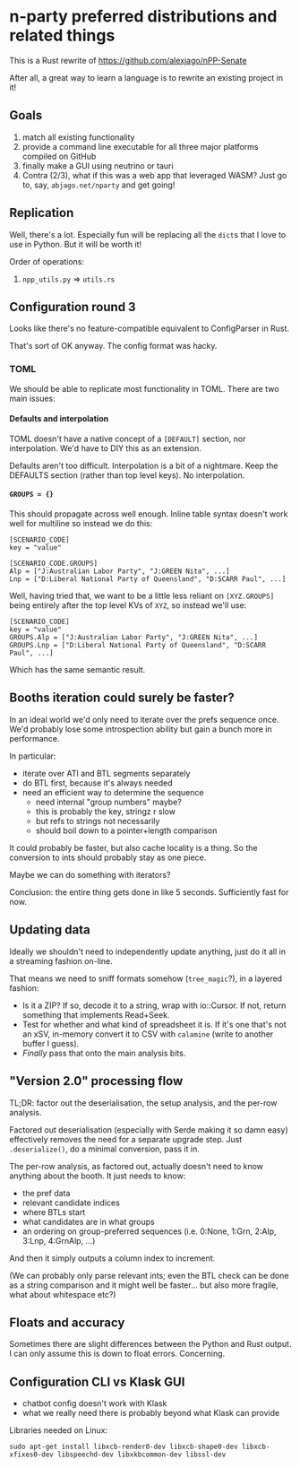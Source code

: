 # n-party preferred distributions and related things

This is a Rust rewrite of https://github.com/alexjago/nPP-Senate

After all, a great way to learn a language is to rewrite an existing project in it!

## Goals

1. match all existing functionality
2. provide a command line executable for all three major platforms compiled on GitHub
3. finally make a GUI using neutrino or tauri
4. Contra (2/3), what if this was a web app that leveraged WASM? Just go to, say, `abjago.net/nparty` and get going!

## Replication

Well, there's a lot. Especially fun will be replacing all the `dict`s that I love
to use in Python. But it will be worth it!

Order of operations:

1. `npp_utils.py` => `utils.rs`



## Configuration round 3

Looks like there's no feature-compatible equivalent to ConfigParser in Rust.

That's sort of OK anyway. The config format was hacky.

### TOML

We should be able to replicate most functionality in TOML. There are two main issues:

#### Defaults and interpolation

TOML doesn't have a native concept of a `[DEFAULT]` section, nor interpolation. We'd have to DIY this as an extension.

Defaults aren't too difficult. Interpolation is a bit of a nightmare. Keep the DEFAULTS section (rather than top level keys). No interpolation. 

#### `GROUPS = {}`

This should propagate across well enough. Inline table syntax doesn't work well for multiline so instead we do this:

    [SCENARIO_CODE]
    key = "value"

    [SCENARIO_CODE.GROUPS]
    Alp = ["J:Australian Labor Party", "J:GREEN Nita", ...]
    Lnp = ["D:Liberal National Party of Queensland", "D:SCARR Paul", ...]

Well, having tried that, we want to be a little less reliant on `[XYZ.GROUPS]` being entirely after the top level KVs of `XYZ`, so instead we'll use:

    [SCENARIO_CODE]
    key = "value"
    GROUPS.Alp = ["J:Australian Labor Party", "J:GREEN Nita", ...]
    GROUPS.Lnp = ["D:Liberal National Party of Queensland", "D:SCARR Paul", ...]

Which has the same semantic result.


## Booths iteration could surely be faster?

In an ideal world we'd only need to iterate over the prefs sequence once.
We'd probably lose some introspection ability but gain a bunch more in performance.

In particular:

- iterate over ATl and BTL segments separately
- do BTL first, because it's always needed
- need an efficient way to determine the sequence
  - need internal "group numbers" maybe?
  - this is probably the key, stringz r slow
  - but refs to strings not necessarily
  - should boil down to a pointer+length comparison

 It could probably be faster, but also cache locality is a thing. So the conversion to ints should probably stay as one piece.

 Maybe we can do something with iterators?

Conclusion: the entire thing gets done in like 5 seconds. Sufficiently fast for now. 

## Updating data

Ideally we shouldn't need to independently update anything, just do it all in a streaming fashion on-line. 

That means we need to sniff formats somehow (`tree_magic`?), in a layered fashion: 

- Is it a ZIP? If so, decode it to a string, wrap with io::Cursor. If not, return something that implements Read+Seek.
- Test for whether and what kind of spreadsheet it is. If it's one that's not an xSV, in-memory convert it to CSV with `calamine` (write to another buffer I guess).
- *Finally* pass that onto the main analysis bits. 

## "Version 2.0" processing flow

TL;DR: factor out the deserialisation, the setup analysis, and the per-row analysis. 

Factored out deserialisation (especially with Serde making it so damn easy) effectively removes the need for a separate upgrade step. Just `.deserialize()`, do a minimal conversion, pass it in. 

The per-row analysis, as factored out, actually doesn't need to know anything about the booth. It just needs to know: 

- the pref data
- relevant candidate indices
- where BTLs start
- what candidates are in what groups
- an ordering on group-preferred sequences (i.e. 0:None, 1:Grn, 2:Alp, 3:Lnp, 4:GrnAlp, ...)

And then it simply outputs a column index to increment. 

(We can probably only parse relevant ints; even the BTL check can be done as a string comparison and it might well be faster... but also more fragile, what about whitespace etc?)

## Floats and accuracy

Sometimes there are slight differences between the Python and Rust output. I can only assume this is down to float errors. Concerning. 

## Configuration CLI vs Klask GUI

* chatbot config doesn't work with Klask
* what we really need there is probably beyond what Klask can provide

Libraries needed on Linux: 

    sudo apt-get install libxcb-render0-dev libxcb-shape0-dev libxcb-xfixes0-dev libspeechd-dev libxkbcommon-dev libssl-dev

